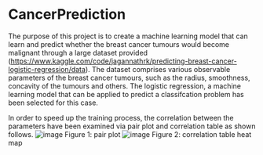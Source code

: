 # CancerPrediction
The purpose of this project is to create a machine learning model that can learn and predict whether the breast cancer tumours would become malignant through a large dataset provided (https://www.kaggle.com/code/jagannathrk/predicting-breast-cancer-logistic-regression/data). The dataset comprises various observable parameters of the breast cancer tumours, such as the radius, smoothness, concavity of the tumours and others. The logistic regression, a machine learning model that can be applied to predict a classifcation problem has been selected for this case. 

In order to speed up the training process, the correlation between the parameters have been examined via pair plot and correlation table as shown follows.
![image](https://user-images.githubusercontent.com/69382649/186183614-076ad023-4d1c-4c5c-a604-4b026f17c2f9.png)
Figure 1: pair plot
![image](https://user-images.githubusercontent.com/69382649/186183928-76700491-7b29-49ad-8f1d-afcb9a1f83fe.png)
Figure 2: correlation table heat map
